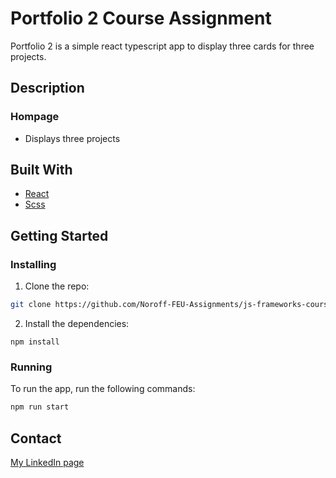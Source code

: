 # Portfolio 2 Course Assignment

Portfolio 2 is a simple react typescript app to display three cards for three projects.

## Description

### Hompage

- Displays three projects

## Built With

- [React](https://reactjs.org/docs/getting-started.html)
- [Scss](https://sass-lang.com/)

## Getting Started

### Installing

1. Clone the repo:

```bash
git clone https://github.com/Noroff-FEU-Assignments/js-frameworks-course-assignment-Mindless-dev.git
```

2. Install the dependencies:

```
npm install

```

### Running

To run the app, run the following commands:

```bash
npm run start
```

## Contact

[My LinkedIn page](https://www.linkedin.com/in/kenny-holmen-b853b4a1)
